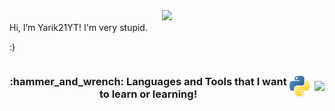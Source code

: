 <div id="header" align="center">
 <img src="https://i.ibb.co/QCNqcxK/image.png" width="300">
</div>
Hi, I’m Yarik21YT!
I'm very stupid. 

 :)
 <div align="center" style="display: flex; align-items: center;">
  <h3>:hammer_and_wrench: Languages and Tools that I want to learn or learning!</h3>
  <img src="https://github.com/devicons/devicon/blob/master/icons/python/python-original.svg" title="Python" alt="Python" width="40" height="40"/>&nbsp;
  <img src="https://cdn.jsdelivr.net/gh/devicons/devicon@latest/icons/csharp/csharp-original.svg" />
</div>
<!---
jaroslaw21012012/jaroslaw21012012 is a ✨ special ✨ repository because its `README.md` (this file) appears on your GitHub profile.
You can click the Preview link to take a look at your changes.
--->
